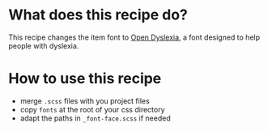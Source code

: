 # What does this recipe do?

This recipe changes the item font to [Open Dyslexia](http://opendyslexic.org/), a font designed to help people with dyslexia.


# How to use this recipe

- merge `.scss` files with you project files
- copy `fonts` at the root of your css directory
- adapt the paths in `_font-face.scss` if needed
